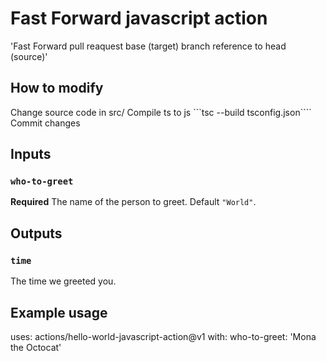 # Fast Forward javascript action

'Fast Forward pull reaquest base (target) branch reference to head (source)'

## How to modify

Change source code in src/
Compile ts to js ```tsc --build tsconfig.json````
Commit changes

## Inputs

### `who-to-greet`

**Required** The name of the person to greet. Default `"World"`.

## Outputs

### `time`

The time we greeted you.

## Example usage

uses: actions/hello-world-javascript-action@v1
with:
  who-to-greet: 'Mona the Octocat'